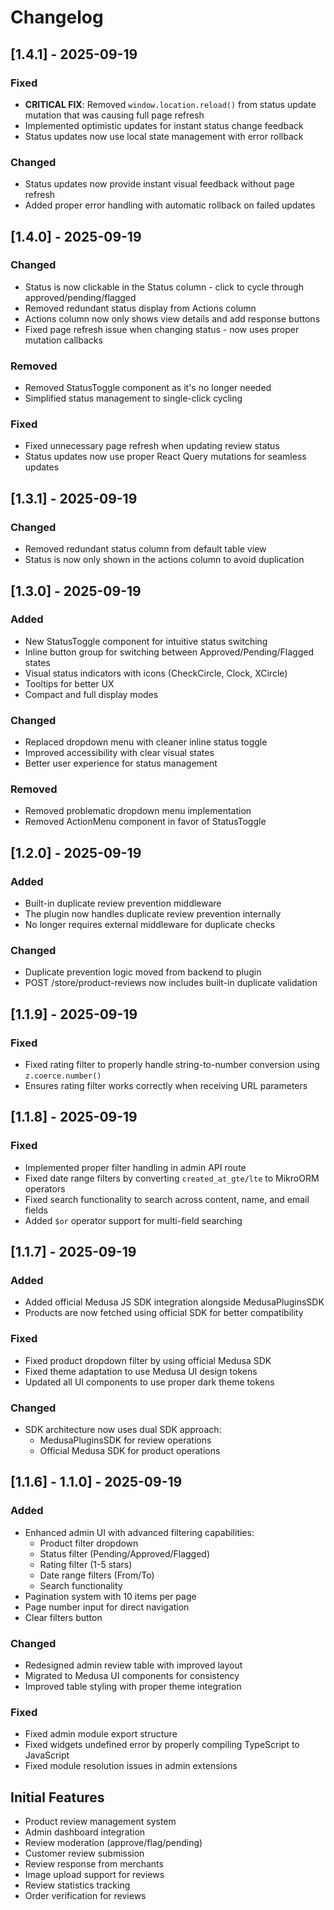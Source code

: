 # Changelog

## [1.4.1] - 2025-09-19

### Fixed
- **CRITICAL FIX**: Removed `window.location.reload()` from status update mutation that was causing full page refresh
- Implemented optimistic updates for instant status change feedback
- Status updates now use local state management with error rollback

### Changed
- Status updates now provide instant visual feedback without page refresh
- Added proper error handling with automatic rollback on failed updates

## [1.4.0] - 2025-09-19

### Changed
- Status is now clickable in the Status column - click to cycle through approved/pending/flagged
- Removed redundant status display from Actions column
- Actions column now only shows view details and add response buttons
- Fixed page refresh issue when changing status - now uses proper mutation callbacks

### Removed
- Removed StatusToggle component as it's no longer needed
- Simplified status management to single-click cycling

### Fixed
- Fixed unnecessary page refresh when updating review status
- Status updates now use proper React Query mutations for seamless updates

## [1.3.1] - 2025-09-19

### Changed
- Removed redundant status column from default table view
- Status is now only shown in the actions column to avoid duplication

## [1.3.0] - 2025-09-19

### Added
- New StatusToggle component for intuitive status switching
- Inline button group for switching between Approved/Pending/Flagged states
- Visual status indicators with icons (CheckCircle, Clock, XCircle)
- Tooltips for better UX
- Compact and full display modes

### Changed
- Replaced dropdown menu with cleaner inline status toggle
- Improved accessibility with clear visual states
- Better user experience for status management

### Removed
- Removed problematic dropdown menu implementation
- Removed ActionMenu component in favor of StatusToggle

## [1.2.0] - 2025-09-19

### Added
- Built-in duplicate review prevention middleware
- The plugin now handles duplicate review prevention internally
- No longer requires external middleware for duplicate checks

### Changed
- Duplicate prevention logic moved from backend to plugin
- POST /store/product-reviews now includes built-in duplicate validation

## [1.1.9] - 2025-09-19

### Fixed
- Fixed rating filter to properly handle string-to-number conversion using `z.coerce.number()`
- Ensures rating filter works correctly when receiving URL parameters

## [1.1.8] - 2025-09-19

### Fixed
- Implemented proper filter handling in admin API route
- Fixed date range filters by converting `created_at_gte/lte` to MikroORM operators
- Fixed search functionality to search across content, name, and email fields
- Added `$or` operator support for multi-field searching

## [1.1.7] - 2025-09-19

### Added
- Added official Medusa JS SDK integration alongside MedusaPluginsSDK
- Products are now fetched using official SDK for better compatibility

### Fixed
- Fixed product dropdown filter by using official Medusa SDK
- Fixed theme adaptation to use Medusa UI design tokens
- Updated all UI components to use proper dark theme tokens

### Changed
- SDK architecture now uses dual SDK approach:
  - MedusaPluginsSDK for review operations
  - Official Medusa SDK for product operations

## [1.1.6] - 1.1.0] - 2025-09-19

### Added
- Enhanced admin UI with advanced filtering capabilities:
  - Product filter dropdown
  - Status filter (Pending/Approved/Flagged)
  - Rating filter (1-5 stars)
  - Date range filters (From/To)
  - Search functionality
- Pagination system with 10 items per page
- Page number input for direct navigation
- Clear filters button

### Changed
- Redesigned admin review table with improved layout
- Migrated to Medusa UI components for consistency
- Improved table styling with proper theme integration

### Fixed
- Fixed admin module export structure
- Fixed widgets undefined error by properly compiling TypeScript to JavaScript
- Fixed module resolution issues in admin extensions

## Initial Features

- Product review management system
- Admin dashboard integration
- Review moderation (approve/flag/pending)
- Customer review submission
- Review response from merchants
- Image upload support for reviews
- Review statistics tracking
- Order verification for reviews